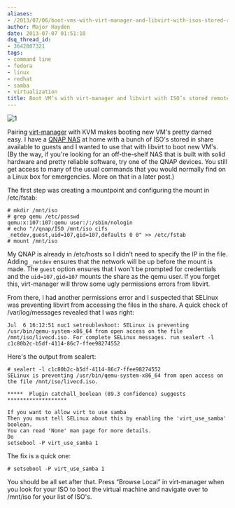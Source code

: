 ```yaml
---
aliases:
- /2013/07/06/boot-vms-with-virt-manager-and-libvirt-with-isos-stored-remotely-via-sambacifs/
author: Major Hayden
date: 2013-07-07 01:51:10
dsq_thread_id:
- 3642807321
tags:
- command line
- fedora
- linux
- redhat
- samba
- virtualization
title: Boot VM’s with virt-manager and libvirt with ISO’s stored remotely via samba/cifs
---
```


![1]

Pairing [virt-manager][2] with KVM makes booting new VM's pretty darned easy. I have a [QNAP NAS][3] at home with a bunch of ISO's stored in share available to guests and I wanted to use that with libvirt to boot new VM's. (By the way, if you're looking for an off-the-shelf NAS that is built with solid hardware and pretty reliable software, try one of the QNAP devices. You still get access to many of the usual commands that you would normally find on a Linux box for emergencies. More on that in a later post.)

The first step was creating a mountpoint and configuring the mount in /etc/fstab:

```
# mkdir /mnt/iso
# grep qemu /etc/passwd
qemu:x:107:107:qemu user:/:/sbin/nologin
# echo "//qnap/ISO /mnt/iso cifs    _netdev,guest,uid=107,gid=107,defaults 0 0" >> /etc/fstab
# mount /mnt/iso
```

My QNAP is already in /etc/hosts so I didn't need to specify the IP in the file. Adding `_netdev` ensures that the network will be up before the mount is made. The `guest` option ensures that I won't be prompted for credentials and the `uid=107,gid=107` mounts the share as the qemu user. If you forget this, virt-manager will throw some ugly permissions errors from libvirt.

From there, I had another permissions error and I suspected that SELinux was preventing libvirt from accessing the files in the share. A quick check of /var/log/messages revealed that I was right:

```
Jul  6 16:12:51 nuc1 setroubleshoot: SELinux is preventing /usr/bin/qemu-system-x86_64 from open access on the file /mnt/iso/livecd.iso. For complete SELinux messages. run sealert -l c1c80b2c-b5df-4114-86c7-ffee98274552
```

Here's the output from sealert:

```
# sealert -l c1c80b2c-b5df-4114-86c7-ffee98274552
SELinux is preventing /usr/bin/qemu-system-x86_64 from open access on the file /mnt/iso/livecd.iso.

*****  Plugin catchall_boolean (89.3 confidence) suggests  *******************

If you want to allow virt to use samba
Then you must tell SELinux about this by enabling the 'virt_use_samba' boolean.
You can read 'None' man page for more details.
Do
setsebool -P virt_use_samba 1
```

The fix is a quick one:

```
# setsebool -P virt_use_samba 1
```

You should be all set after that. Press &#8220;Browse Local&#8221; in virt-manager when you look for your ISO to boot the virtual machine and navigate over to /mnt/iso for your list of ISO's.

 [1]: https://major.io/wp-content/uploads/2013/07/qnap.jpg
 [2]: http://virt-manager.org/
 [3]: http://www.qnap.com/en/?lang=en&sn=822&c=1655&sc=1656&t=1660&n=6703